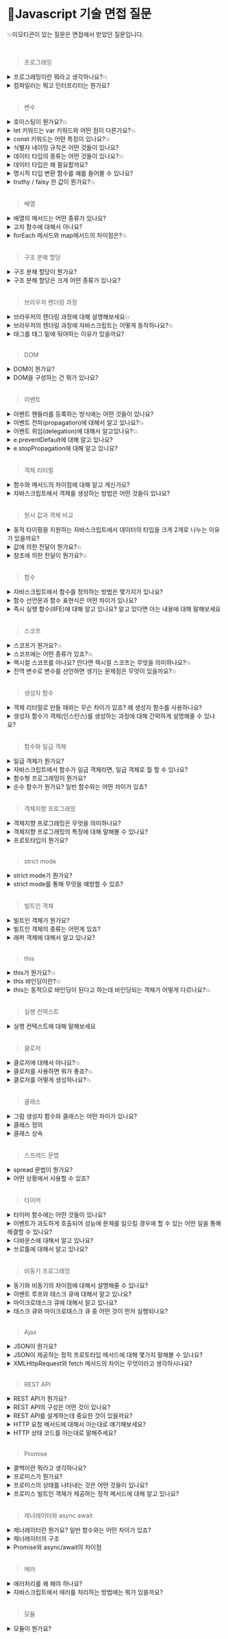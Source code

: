 # 🙋‍Javascript 기술 면접 질문

💥이모티콘이 있는 질문은 면접에서 받았던 질문입니다.

<br>

> 프로그래밍

<details>
<summary>프로그래밍이란 뭐라고 생각하나요?💥</summary>
<div markdown="1">
프로그래밍이란 구현하고자 하는 요구사항을 컴퓨터가 이해할 수 있도록 정확하고 상세하게 요구를 설명하는 작업입니다.
</div>
</details>

<details>
<summary>컴파일러는 뭐고 인터프리터는 뭔가요?</summary>
<div markdown="1">
컴파일러와 인터프리터는 작성한 코드를 기계어로 번역해주는 번역기 입니다. 컴파일러는 프로그램 전체를 스캔하여 번역해주는 방식이며, 실행파일이 생성됩니다. Java, C 등이 이 방식을 사용합니다. 컴파일 하기 전 스캔단계에서 오류를 캐치할 수 있는 특징이 있습니다.
인터프리터는 프로그램 실행 시 한줄 씩 번역하는 방식으로 JS, Python 등이 있습니다. 프로그램을 실행해야만 오류를 잡아낼 수 있는 특징이 있습니다.
</div>
</details>

<br>

> 변수

<details>
<summary>호이스팅이 뭔가요?💥</summary>
<div markdown="1">
자바스크립트 엔진은 소스코드를 순차적으로 실행하기에 앞서 선언문(변수 선언문, 함수 선언문 등)을 먼저 실행합니다. 변수 선언이 소스코드의 어디에 위치하는지와 상관없이 어디서든지 변수를 참조할 수 있습니다. 이처럼 변수 선언문이 코드의 선두에 끌어 올려진 것처럼 동작하는 자바스크립트 고유의 특징을 변수 호이스팅이라고 합니다.    
</div>
</details>

<details>
<summary>let 키워드는 var 키워드와 어떤 점이 다른가요?💥</summary>
<div markdown="1">
1. let은 블록스코프를 가지고 있고 var키워드는 함수스코프를 가지고 있습니다. <br/>
2. let은 재할당만 가능하지만 var는 재선언, 재할당이 모두 가능합니다.<br/>
3. var는 선언과 동시에 undefined로 초기화가 되지만 let은 선언과 초기화가 분리되어 초기화가 되기전에 변수를 호출하면 ReferenceError가 발생합니다.<br>
4. let은 변수 호이스팅이 일어나지 않는 것 처럼 동작합니다.<br/>
5. let은 전역 객체로 접근할 수 없습니다.<br/>
<b>[추가 TDZ]</b> <br/>
"let" 및 "const" 키워드로 선언된 변수는 TDZ(Temporary Dead Zone)에 영향을 받습니다. TDZ는 변수가 선언되었지만 초기화되기 전까지 액세스할 수 없는 구간을 의미합니다. 따라서 선언 이전에 "let" 또는 "const" 변수를 사용하면 ReferenceError가 발생합니다. 이와는 달리 "var" 키워드로 선언된 변수나 함수 선언은 TDZ에 영향을 받지 않으므로, 선언 이전에도 참조할 수 있습니다.
</div>
</details>

<details>
<summary>const 키워드는 어떤 특징이 있나요?💥</summary>
<div markdown="1">
1. 선언과 초기화<br>
const 키워드로 선언한 변수는 선언과 동시에 초기화가 이루어져야 합니다.<br><br>
2. 재할당 금지<br>
var 또는 let 키워드로 선언한 변수는 재할당이 자유로우나 const 키워드로 선언한 변수는 재할당이 안됩니다.<br><br>
3. 상수(변하지 않는 변수)<br>
const로 선언한 변수에 원시 값을 할당한 경우 변수 값을 변경할 수 없습니다.<br>
원시 값은 변경 불가능한 값이기 때문입니다. 이러한 특징을 사용하여 상수로 표현합니다.<br>
</div>
</details>

<details>
<summary>식별자 네이밍 규칙은 어떤 것들이 있나요?</summary>
<div markdown="1">
별자는 특수문자를 제외한 문자, 숫자, 언더스코어(_), 달러 기호($)를 포함할 수 있습니다. <br/>
단 식별자는 특수문자를 제외한 문자, 언더스코어(_), 달러 기호로 시작해야 하며, 숫자로 시작하는 것은 허용하지 않습니다.
</div>
</details>

<details>
<summary>데이터 타입의 종류는 어떤 것들이 있나요?💥</summary>
<div markdown="1">
원시 타입과 객체 타입이 있습니다. 원시 타입으로는 string(문자), Boolean(참과 거짓), number(숫자), null(의도적으로 값이 없음), undefined(값이 할당되지 않음), symbol(유일무이한 값), BigInt(아주 큰 정수)가 있습니다. 원시 타입을 제외한 모든 것은 다 객체 타입입니다. 배열, 함수, 객체가 있습니다. 이러한 데이터 타입은 자바스크립트에서 사용되며, 각각 다른 특징과 용도로 쓰이고 있습니다. 원시 타입은 값에 의한 전달로 동작하고, 객체 타입은 참조에 의한 전달로 동작합니다.
</div>
</details>

<details>
<summary>데이터 타입은 왜 필요할까요?</summary>
<div markdown="1">
1. 값을 저장할때 확보해야하는 메모리 공간의 크기를 결정하기 위해 필요합니다.<br>
2. 값을 참조할 때 읽어들여야 하는 메모리 공간의 크기를 결정하기 위해 필요합니다.<br>
3. 메모리에서 읽어들인 2진수를 어떻게 해석해야 할지 결정하기 위해 필요합니다.<br>
  <br>
  <details>
  <summary>보충 설명</summary>
<div markdown="1">
1.값을 저장할때 확보해야 하는 메모리 공간의 크기를 결정하기 위해 필요합니다. <br>
a라는 이름으로 공간을 만들었습니다. a공간에 2진수 형태로 데이터를 저장합니다.
이 과정에서 우리가 직접 얼마의 메모리 공간을 확보해야하는지 명시해주지 않아도 됩니다.
자바스크립트 엔진은 데이터 타입에 따라 알맞은 크기의 메모리 공간을 확보해주기 때문입니다.<br>
<br>
2.값을 참조할때 읽어들여야 하는 메모리 공간의 크기를 결정하기 위해 필요합니다.<br>
a변수를 통해 50이라는 값이 저장되어 있는 메모리 공간을 찾아갈 수 있습니다. 이때 값을
참조하기 위해서는 한번에 읽어들여할 메모리 크기를 알아야 합니다. a변수의 경우, 저장되어 있는 값이
숫자타입이므로 8바이트 단위로 읽지 않으면 원하는 값을 얻어낼 수 없습니다.
그렇다면 컴퓨터는 어떻게 한 번에 읽어들일 메모리의 크기를 알아낼 수 있을까요?
자바스크립트 엔진은 a 변수에 숫자타입의 값이 할당되어있기 때문에 a변수를 숫자타입으로 인식합니다.
숫자 타입은 8바이트 단위로 저장되므로 a변수를 참조하면 8바이트 단위로 메모리를 읽어들여 값을 얻어낼수 있습니다.
이처럼 어떤 데이터를 참조하는 과정에서 얼마의 메모리 공간을 읽어 들일지 알기 위해 데이터타입이 필요합니다.
<br>
  <br>
3.메모리에서 읽어들인 2진수를 어떻게 해석해야 할지 결정하기 위해 필요합니다.<br>
a변수 값을 사용할려고 가져왔더니 2진수 형태로 저장되어 있습니다.
이는 숫자일수도 있고 문자일수도 있습니다. 이때 2진수를 어떻게 해석할지 결정하는 방법으로
데이터 타입이 쓰입니다.</div>
  </details>
  
</div>
</details>

<details>
<summary>명시적 타입 변환 함수를 예를 들어볼 수 있나요?</summary>
<div markdown="1">
String, toString을 사용하여 문자열이 아닌 값을 문자열로 바꾸는 방법,  Number, parseInt를 사용해 숫자 타입으로 바꾸는 방법,  Boolen 메서드를 사용해서 불리언 타입으로 바꾸는 방법이 있습니다.
</div>
</details>

<details>
<summary>truthy / falsy 한 값이 뭔가요?💥</summary>
<div markdown="1">
turthy 값은 참으로 평가되는 값으로 true, 빈배열, 빈객체, 1 등이 있으며, falsy 값은 거짓으로 평가되는 값으로 false, undefined, null, 0, -0이 있습니다.
</div>
</details>

<br>

> 배열

<details>
<summary>배열의 메서드는 어떤 종류가 있나요?</summary>
<div markdown="1">
원본 배열을 직접 변경하는 push, pop, unshift, shift, splice, join, reverse, fill 등의 메소드와 새로운 배열을 생성하는 concat, slice, map, filter 등의 메소드가 있습니다.
</div>
</details>

<details>
<summary>고차 함수에 대해서 아나요?</summary>
<div markdown="1">
고차함수란 함수를 인수로 전달받거나(콜백함수) 함수를 반환하는 함수를 말합니다. sort, forEach, map, filter, reduce, some, every, find 등이 해당합니다.
</div>
</details>

<details>
<summary>forEach 메서드와 map메서드의 차이점은?💥</summary>
<div markdown="1">
forEach 는 별도의 반환값이 없이 배열 원소를 처음부터 끝까지 순회하는 메서드이며, map은 새 배열을 반환한다는 점에 차이가 있습니다.
</div>
</details>

<br>

> 구조 분해 할당

<details>
<summary>구조 분해 할당이 뭔가요?</summary>
<div markdown="1">
답변을 적어주세요
</div>
</details>

<details>
<summary>구조 분해 할당은 크게 어떤 종류가 있나요?</summary>
<div markdown="1">
답변을 적어주세요
</div>
</details>

<br>

> 브라우저 렌더링 과정

<details>
<summary>브라우저의 렌더링 과정에 대해 설명해보세요💥</summary>
<div markdown="1">
0. 서버에 필요한 리소스를 요청합니다. 서버는 브라우저에게 필요한 HTML을 보내줍니다.<br>
1. HTML 파일을 받은 브라우저는 파싱하며 DOM트리를 생성합니다.<br>
2. HTML을 읽는 중 CSS 요청이 발생하면 CSS 파일을 받아와 CSSOM 트리를 생성합니다.<br>
3. JavaScript 코드를 만나면 HTML 파싱을 중단하고 제어권한을 JavaScript 엔진에게 넘깁니다. JavaScript 코드를 파싱하고 실행합니다.<br>
4. DOM 트리와 CSSOM 트리를 결합하여 렌더 트리(Render Tree)를 생성합니다. 렌더 트리는 화면에 실제로 표시될 요소들로 구성됩니다.<br>
5. 렌더 트리의 각 노드에 대해 위치와 크기를 계산하는 레이아웃(Layout) 단계가 발생합니다.<br>
6. 레이아웃 단계에서 계산된 위치와 크기를 실제 픽셀로 변환하여 화면에 출력합니다. 이를 페인트(Paint)라고 합니다.<br>
7. Composition 단계에서는 레이아웃과 페인트를 수행하지 않고 레이어의 합성만 실행합니다. 이 단계에서는 transform, opacity와 같은 요소들이 처리됩니다.이러한 과정을 통해 HTML, CSS, JavaScript를 조합하여 브라우저에서 웹 페이지를 렌더링하고 화면에 표시됩니다.<br>
<br>
***리플로우와 리페인트가 무엇인가요? <br>
HTML의 레이아웃이 변경될 경우 레이아웃 단계에서 렌더트리가 재생성되어 리플로우가 실행됩니다.
레이아웃과 관련없는 스타일이 변경될 경우에는 체인트 단계가 다시 실행되어 리페인트가 실행됩니다.
</div>
</details>

<details>
<summary>브라우저의 렌더링 과정에 자바스크립트는 어떻게 동작하나요?💥</summary>
<div markdown="1">
답변을 적어주세요
</div>
</details>

<details>
<summary>
<script></script> 태그를 <body></body> 태그 밑에 둬야하는 이유가 있을까요? </summary>
<div markdown="1">
HTML 파서는 script 태그를 만나면 파싱을 멈추고 스크립트 파일을 읽기 때문에 HTML 코드 중간에 script 태그가 있으면 무거운 JavaScript 코드를 불러오고 실행하느라 DOM 생성이 지연됩니다.
DOM 생성이 지연되면 브라우저 렌더링에 방해가 되므로 미완성 화면이 오래 유지될 수 있습니다.
따라서 script 태그는 HTML 코드를 모두 작성 후 body 태그 닫기 직전에 작성하는 것이 좋습니다.
</div>
</details>

<br>

> DOM

<details>
<summary>DOM이 뭔가요?</summary>
<div markdown="1">
DOM은 HTML문서의 계층적 구조와 정보를 표현하며 이를 제어할 수 있는 API, 즉 프로퍼티와 메서드를 제공하는 트리 자료구조입니다.
</div>
</details>

<details>
<summary>DOM을 구성하는 건 뭐가 있나요? </summary>
<div markdown="1">
HTML 요소는 렌더링 엔진에 의해 파싱되어, DOM을 구성하는 요소 노드 객체로 변환됩니다. 이때 HTML 요소 어트리뷰트는 어트리뷰트 노드로, HTML 요소의 텍스트 콘텐츠는 텍스트 노드로 변환됩니다.
(문서 노드, 요소 노드, 어트리뷰트 노드, 텍스트 노드 등)
</div>
</details>

<br>

> 이벤트

<details>
<summary>이벤트 핸들러를 등록하는 방식에는 어떤 것들이 있나요?</summary>
<div markdown="1">
답변을 적어주세요
</div>
</details>

<details>
<summary>이벤트 전파(propagation)에 대해서 알고 있나요?💥</summary>
<div markdown="1">
DOM 트리 상에 존재하는 모든 DOM 요소 노드에서 발생한 이벤트는 DOM 트리를 통해 전파됩니다.
이벤트가 전파되는 방향에 따라 3단계로 구분합니다.
캡처링 단계는 상위 요소에서 하위 요소 방향으로 전파되는 것,
타깃 단계는 이벤트가 이벤트 타깃에 도달하는 것,
버블링 단계는 하위 요소에 상위 요소 방향으로 전파되는 것입니다.
</div>
</details>

<details>
<summary>이벤트 위임(delegation)에 대해서 알고있나요?💥</summary>
<div markdown="1">
여러 개의 이벤트 리스너를 등록하지 않고 상위 요소에 하나의 이벤트 리스너만 등록하는 것을 이벤트 위임이라고 합니다. 여러개의 자식 엘리먼트 이벤트 관리하기,  동적 엘리먼트에 대한 이벤트 관리하기일 때 사용할 수 있습니다.
 <br> <br>
  <details>
  <summary>보충 설명</summary>

```jsx
이벤트위임을 사용하기 전
<ul>
  <li>1</li>
  <li>2</li>
  <li>3</li>
  <li>4</li>
  <li>5</li>
  <li>6</li>
</ul>

<script>
      const li = document.querySelectorAll("li");
      li.forEach((li) => {
        li.addEventListener("click", () => {
          li.classList.add("selected");
        });
      });
</script>
```

요소에 개별적으로 이벤트 리스너를 등록하고 있습니다. 이는 동일한 동작을 수행하는 요소에게 이벤트 리스너를 여러 번 중복해서 등록하는 것입니다. 여러개의 이벤트 리스너를 등록하는 경우, 각 요소에 대해 별도의 리스너를 등록하므로 메모리 사용량이 증가하고 많은 요소에 대한 이벤트 처리가 필요할 때 성능 저하가 일어날 수 있습니다. 또한 요소가 동적으로 추가 또는 제거되는 경우, 각각의 이벤트 리스너를 새로 등록하거나 제거해야하는 번거로움이 발생 할 수 있습니다.

```jsx
이벤트 위임을 사용한 예
      const ul = document.querySelector("ul");
      ul.addEventListener("click", (event) => {
        if (event.target.tagName == "LI") {
          event.target.classList.add("selected");
        }
      });
```

이벤트 위임을 사용한 예시는 상위 요소에 하나의 이벤트 리스너를 등록하여 모든 자식 요소의 이벤트를 처리합니다. 이벤트 위임을 사용하면 동적으로 생성되는 요소에 대해서도 이벤트 처리를 보장할 수 있으며, 이벤트 리스너의 중복 등록 문제를 피할 수 있습니다.

<div markdown="1">
</div>
  </details>
  
</div>
</details>

<details>
<summary>e.preventDefault에 대해 알고 있나요?</summary>
<div markdown="1">
e.preventDefault()는 메서드는 브라우저의 기본 동작을 중단시키는 역할을 합니다. 폼 제출 시 페이지를 새로고침하는 기본 동작을 중단시킵니다. 이를 통해 JavaScript 코드에서 추가적인 처리를 수행하거나 AJAX를 통해 비동기적으로 데이터를 전송할 수 있습니다.
</div>
</details>

<details>
<summary>e.stopPropagation에 대해 알고 있나요?</summary>
<div markdown="1">
답변을 적어주세요
</div>
</details>

<br>

> 객체 리터럴

<details>
<summary>함수와 메서드의 차이점에 대해 알고 계신가요?</summary>
<div markdown="1">
답변을 적어주세요
</div>
</details>

<details>
<summary>자바스크립트에서 객체를 생성하는 방법은 어떤 것들이 있나요? </summary>
<div markdown="1">
프로토타입 기밥 객체 지향언어라서 다양한 객체 생성 방법을 지원합니다.<br>
- 객체 리터럴 `const obj = {}`<br>
- 생성자 함수<br>
- 클래스(ES6)<br>
- Object.create() 메서드<br>

  <br>
  <details>
  <summary>보충 설명</summary>
<div markdown="1">
  - 객체 리터럴 예시<br>
  
  ```jsx
const person = {
name: "John",
age: 30,
occupation: "Developer"
};
  ```
<br>
  - 생성자 함수 예시<br>
  
  ```jsx
//1번
function Person(name, age, occupation) {
  this.name = name;
  this.age = age;
  this.occupation = occupation;
}

const person = new Person("John", 30, "Developer");

//2번
var day = new Date(); // new 연산자를 사용하여 Date 타입의 객체를 생성함.
document.write("올해는 " + day.getFullYear() + "년입니다.");

````
<br>
- 클래스 예시<br>

 ``` jsx
class Person {
  constructor(name, age, occupation) {
    this.name = name;
    this.age = age;
    this.occupation = occupation;
  }
}

const person = new Person("John", 30, "Developer");
````

<br>
- Object.create() 메서드 예시<br>
  
  ```jsx
const personPrototype = {
  sayHello: function() {
    console.log("Hello!");
  }
};

const person = Object.create(personPrototype);
person.name = "John";
person.age = 30;
person.occupation = "Developer";

````



</div>
</details>


</div>
</details>

<br>

> 원시 값과 객체 비교

<details>
<summary>동적 타이핑을 지원하는 자바스크립트에서 데이터의 타입을 크게 2개로 나누는 이유가 있을까요?</summary>
<div markdown="1">
값은 메모리에 저장하고 참조할 수 있어야합니다. 메모리에 값을 저장하려면 확보해야 할 메모리 공간의 크기를 먼저 결정해야 합니다. 
첫째, 값을 저장할 때 확보할 메모리 공간의 크기를 결정하기 위해. 둘째, 값을 참조할 때 한번에 읽어 들여야 할 메모리 공간의 크기를 결정하기 위해. 셋째, 메모리에서 읽어 들인 2진수를 어떻게 해석할지 결정하기 위해.
</div>
</details>

<details>
<summary>값에 의한 전달이 뭔가요?💥</summary>
<div markdown="1">
값에 의한 전달은 원시 타입 메모리의 복사 방법입니다. 메모리에 저장된 값 100을 복사해서 다른 메모리 주소에 100(실제로는 2진수형태)을 저장하는 것을 말합니다.
</div>
</details>

<details>
<summary>참조에 의한 전달이 뭔가요?💥</summary>
<div markdown="1">
참조에 의한 전달은 객체 타입에서 복사하는 방법입니다. 메모리에 저장된 값이 아닌 100이 저장되어있는 메모리 주소를 복사해 다른 메모리에 저장되는 방식입니다.
</div>
</details>

<br>

> 함수

<details>
<summary>자바스크립트에서 함수를 정의하는 방법은 몇가지가 있나요?</summary>
<div markdown="1">
JavaScript에서 함수 정의하는 방식에는 함수 선언문, 함수 표현식, function 생성자 함수, 화살표함수(ES6) 등이 있습니다.
</div>
</details>

<details>
<summary>함수 선언문과 함수 표현식은 어떤 차이가 있나요? </summary>
<div markdown="1">
함수 선언문은 정의한 함수를 선언문 이전에 호출하면 함수 호이스팅에 의해 호출이 가능합니다. (undefined 출력)
var 키워드처럼 함수 스코프를 가져서 함수 안에서 선언된 함수는 밖에서 호출이 불가하고 if문과 같은 다른 코드 블록 안에서 선언된 함수는 전역처럼 접근 가능합니다.
  
함수 표현식은 함수 선언을 값처럼 사용하는 방식입니다. 함수 선언문과 달리 함수 표현식은 선언 이전에 접근이 불가하고 할당된 변수에 따라 스코프가 결정됩니다.
</div>
</details>

<details>
<summary>즉시 실행 함수(IIFE)에 대해 알고 있나요? 알고 있다면 아는 내용에 대해 말해보세요</summary>
<div markdown="1">
답변을 적어주세요
</div>
</details>

<br>

> 스코프

<details>
<summary>스코프가 뭔가요?💥</summary>
<div markdown="1">
스코프에는 전역스코프와, 지역스코프가 있습니다. 전역 스코프(Global Scope)는 말 그대로 전역에 선언되어있어 어느 곳에서든지 해당 변수에 접근할 수 있다는 의미이며 지역 스코프(Local Scope)는 해당 지역에서만 접근할 수 있어 지역을 벗어난 곳에선 접근할 수 없다는 의미입니다. 지역스코프의 예로 함수스코프가 있습니다.
</div>
</details>

<details>
<summary>스코프에는 어떤 종류가 있죠?💥</summary>
<div markdown="1">
스코프에는 전역스코프와, 지역스코프가 있습니다. 전역 스코프(Global Scope)는 말 그대로 전역에 선언되어있어 어느 곳에서든지 해당 변수에 접근할 수 있다는 의미이며 지역 스코프(Local Scope)는 해당 지역에서만 접근할 수 있어 지역을 벗어난 곳에선 접근할 수 없다는 의미입니다. 지역스코프의 예로 함수스코프가 있습니다.
</div>
</details>

<details>
<summary>렉시컬 스코프를 아나요? 안다면 렉시컬 스코프는 무엇을 의미하나요?💥</summary>
<div markdown="1">
렉시컬 스코프란 함수를 어디서 정의했는지에 따라 함수의 상위 스코프를 결정하는 것을 말합니다. 즉, 함수의 상위 스코프는 항상 자신이 정의된 스코프가 되는 것입니다. JavaScript가 렉시컬 스코프를 따릅니다.
</div>
</details>

<details>
<summary>전역 변수로 변수를 선언하면 생기는 문제점은 무엇이 있을까요?💥</summary>
<div markdown="1">
답변을 적어주세요
</div>
</details>

<br>

> 생성자 함수

<details>
<summary>객체 리터럴로 만들 때와는 무슨 차이가 있죠? 왜 생성자 함수를 사용하나요?</summary>
<div markdown="1">
생성자 함수 통해 객체를 생성하면 마치 객체를 생성하기 위한 템플릿처럼 생성자 함수를 사용하여 프로퍼티 구조가 동일한 객체 여러개를 간편하게 생성할 수 있습니다.
</div>
</details>

<details>
<summary>생성자 함수가 객체(인스턴스)를 생성하는 과정에 대해 간략하게 설명해줄 수 있나요?</summary>
<div markdown="1">

```jsx
//1.생성자 함수 선언
function User(name) {
// this = { }  3. 빈 객체가 암시적으로 만들어짐

//4. 새로운 프로퍼티를 this에 추가함
[this.name](http://this.name/) = name;
this.isAdmin = false;

// return this; 5. this가 암시적으로 반환됨
}

let user = new User("쿠마") //2.인스턴스 생성
````

</div>
</details>

<br>

> 함수와 일급 객체

<details>
<summary>일급 객체가 뭔가요?</summary>
<div markdown="1">
일급 객체의 특징으로는
첫째, 무명의 리터럴로 생성할 수 있습니다.
둘째, 변수나 자료구조(배열,객체)에 저장할 수 있습니다.
셋째, 함수의 매개변수에 전달할 수 있습니다. (콜백함수)
넷째, 함수의 반환 값으로 사용할 수 있습니다. (고차함수)
</div>
</details>

<details>
<summary>자바스크립트에서 함수가 일급 객체라면, 일급 객체로 뭘 할 수 있나요?</summary>
<div markdown="1">
1. 변수에 할당할 수 있습니다: 함수는 변수에 할당되어 저장될 수 있습니다. 변수를 통해 함수를 참조하고 호출할 수 있습니다.<br><br>
2. 매개변수로 전달할 수 있습니다: 함수는 다른 함수의 매개변수로 전달될 수 있습니다. 이를 통해 함수를 콜백으로 사용하거나, 동적으로 함수를 생성하고 조작할 수 있습니다.<br><br>
3. 반환값으로 사용할 수 있습니다: 함수는 다른 함수의 반환값으로 사용될 수 있습니다. 이를 통해 함수가 다른 함수에 필요한 동작을 정의하고 반환하거나, 함수를 조합하여 더 복잡한 동작을 구성할 수 있습니다.<br><br>
이러한 특징을 통해 함수를 값처럼 다룰 수 있고, 함수를 조합하고 활용하여 유연하고 강력한 동작을 구현할 수 있습니다. 함수형 프로그래밍 패러다임에서는 이러한 특징을 기반으로 데이터와 동작을 분리하여 코드의 재사용성과 가독성을 높이는 등의 장점을 제공합니다.
</div>
</details>

<details>
<summary>함수형 프로그래밍이 뭔가요?</summary>
<div markdown="1">
답변을 적어주세요
</div>
</details>

<details>
<summary>순수 함수가 뭔가요? 일반 함수와는 어떤 차이가 있죠?</summary>
<div markdown="1">
순수 함수는 어떤 외부 상태에 의존하지도 않고, 변경하지도 않는, 즉 부수 효과가 없는 함수를 말합니다. 일반 함수는 외부 상태를 변경하는, 즉 부수 효과가 있는 함수를 말합니다.
</div>
</details>

<br>

> 객체지향 프로그래밍

<details>
<summary>객체지향 프로그래밍은 무엇을 의미하나요?</summary>
<div markdown="1">
답변을 적어주세요
</div>
</details>

<details>
<summary>객체지향 프로그래밍의 특징에 대해 말해볼 수 있나요?</summary>
<div markdown="1">
객체지향 프로그래밍은 프로그램을 작은 독립적인 객체로 나누고, 이들을 상호작용시켜 큰 프로그램을 구축하는 개발 방법입니다. 레고 블록의 조립과 같이 필요한 기능을 수행하는 객체들을 조합하여 프로그램을 구성합니다. 객체들은 데이터와 그를 다루는 방법(메서드)을 포함하며, 이들은 상호작용하면서 프로그램이 실행됩니다. 객체지향 프로그래밍은 코드의 재사용성과 유지 보수의 편의성을 높여줍니다.
</div>
</details>

<details>
<summary>프로토타입이 뭔가요?</summary>
<div markdown="1">
답변을 적어주세요
</div>
</details>

<br>

> strict mode

<details>
<summary>strict mode가 뭔가요? </summary>
<div markdown="1">
오타나 문법 지식의 미비로 인한 실수를 줄여 안정적인 코드를 생산하기 위해 ES5에 추가된 모드입니다.
</div>
</details>

<details>
<summary>strict mode를 통해 무엇을 예방할 수 있죠? </summary>
<div markdown="1">
답변을 적어주세요
</div>
</details>

<br>

> 빌트인 객체

<details>
<summary>빌트인 객체가 뭔가요?</summary>
<div markdown="1">
개발자가 모든 기능을 구현하지 않고, 편하게 개발할 수 있도록 자바스크립트에서 기본적으로 제공하는 객체입니다.

Object, String, Number, Boolean, Symbol, Date, Math, RegExp, Array, Map/Set, WeakMap/WeakSet, Function, Promise, Reflect, Proxy, JSON, Error 등 40여개 표준 빌트인 객체가 있습니다.
</div>
</details>

<details>
<summary>빌트인 객체의 종류는 어떤게 있죠?</summary>
<div markdown="1">
답변을 적어주세요
</div>
</details>

<details>
<summary>래퍼 객체에 대해서 알고 있나요?</summary>
<div markdown="1">
답변을 적어주세요
</div>
</details>

<br>

> this

<details>
<summary>this가 뭔가요?💥</summary>
<div markdown="1">
답변을 적어주세요
</div>
</details>

<details>
<summary>this 바인딩이란?💥</summary>
<div markdown="1">
답변을 적어주세요
</div>
</details>

<details>
<summary>this는 동적으로 바인딩이 된다고 하는데 바인딩되는 객체가 어떻게 다르나요?💥</summary>
<div markdown="1">
답변을 적어주세요
</div>
</details>

<br>

> 실행 컨텍스트

<details>
<summary>실행 컨텍스트에 대해 말해보세요</summary>
<div markdown="1">
답변을 적어주세요
</div>
</details>

<br>

> 클로저

<details>
<summary>클로저에 대해서 아나요?💥</summary>
<div markdown="1">
답변을 적어주세요
</div>
</details>

<details>
<summary>클로저를 사용하면 뭐가 좋죠?💥</summary>
<div markdown="1">
답변을 적어주세요
</div>
</details>

<details>
<summary>클로저를 어떻게 생성하나요?💥</summary>
<div markdown="1">
답변을 적어주세요
</div>
</details>

<br>

> 클래스

<details>
<summary>그럼 생성자 함수와 클래스는 어떤 차이가 있나요?</summary>
<div markdown="1">
답변을 적어주세요
</div>
</details>

<details>
<summary>클래스 정의</summary>
<div markdown="1">
답변을 적어주세요
</div>
</details>

<details>
<summary>클래스 상속</summary>
<div markdown="1">
답변을 적어주세요
</div>
</details>

<br>

> 스프레드 문법

<details>
<summary>spread 문법이 뭔가요?</summary>
<div markdown="1">
답변을 적어주세요
</div>
</details>

<details>
<summary>어떤 상황에서 사용할 수 있죠?</summary>
<div markdown="1">
답변을 적어주세요
</div>
</details>

<br>

> 타이머

<details>
<summary>타이머 함수에는 어떤 것들이 있나요?</summary>
<div markdown="1">
특정 함수의 실행을 원하는 시간만큼 뒤로 미루는 setTimeout, 특정 콜백을 일정한 시간 간격으로 반복 실행하도록 하는 setInterval이 있습니다. 각 타이머 취소하는 함수는 clearTimeout, clearInterval입니다.
</div>
</details>

<details>
<summary>이벤트가 과도하게 호출되어 성능에 문제를 일으킬 경우에 할 수 있는 어떤 일을 통해 해결할 수 있나요?</summary>
<div markdown="1">
짧은 시간 간격으로 연속해서 발생하는 scroll, resize, mousemove같은 이벤트에 바인딩한 이벤트 핸들러는 과도하게 호출되어 성능에 문제를 일으킬 수 있습니다.
디바운스와 쓰로틀과 같이 연이어 발생하는 이벤트를 그룹화해서 이벤트 핸들러의 호출을 방지하는 최적화 프로그래밍 기법을 사용하면 이벤트가 과도하게 호출되는 것을 막거나 조절할 수 있습니다.
</div>
</details>

<details>
<summary>디바운스에 대해서 알고 있나요?</summary>
<div markdown="1">
디바운스는 연이어 발생하는 이벤트를 그룹화해서, 맨 처음 혹은 마지막 함수만 호출되도록 하는 프로그래밍 기법입니다.
</div>
</details>

<details>
<summary>쓰로틀에 대해서 알고 있나요?</summary>
<div markdown="1">
쓰로틀은 연이어 발생하는 이벤트를 그룹화해서 일정한 delay를 포함시켜 일정 시간동안 호출된 함수는 무시하도록 하는 프로그래밍 기법입니다.
</div>
</details>

<br>

> 비동기 프로그래밍

<details>
<summary>동기와 비동기의 차이점에 대해서 설명해줄 수 있나요?</summary>
<div markdown="1">
동기는 현재 실행 중인 태스트가 종료될 때까지 다음에 실행될 태스크가 대기하는 방식이고 비동기는 현재 실행 중인 태스크가 종료되지 않은 상태라 해도 다음 태스크를 곧바로 실행하는 방식입니다. 비동기 방식에는 타이머 함수, HTTP 요청, 이벤트 핸들러 등이 있습니다.
</div>
</details>

<details>
<summary>이벤트 루프와 태스크 큐에 대해서 알고 있나요?</summary>
<div markdown="1">
이벤트루프는 순차적으로 태스크 큐에 대기 중인 함수를 콜 스택으로 이동, 즉 실행시키는 역할을 합니다. 태스크 큐는 비동기 함수의 콜백 함수 또는 이벤트 핸들러가 일시적으로 보관되는 영역입니다. 태스크 큐에 일시 보관된 함수들은 비동기 처리 방식으로 동작하는 것입니다.
</div>
</details>

<details>
<summary>마이크로태스크 큐에 대해서 알고 있나요?</summary>
<div markdown="1">
답변을 적어주세요
</div>
</details>

<details>
<summary>태스크 큐와 마이크로태스크 큐 중 어떤 것이 먼저 실행되나요?</summary>
<div markdown="1">
답변을 적어주세요
</div>
</details>

<br>

> Ajax

<details>
<summary>JSON이 뭔가요?</summary>
<div markdown="1">
답변을 적어주세요
</div>
</details>

<details>
<summary>JSON이 제공하는 정적 프로토타입 메서드에 대해 몇가지 말해볼 수 있나요?</summary>
<div markdown="1">
답변을 적어주세요
</div>
</details>

<details>
<summary>XMLHttpRequest와 fetch 메서드의 차이는 무엇이라고 생각하시나요?</summary>
<div markdown="1">
답변을 적어주세요
</div>
</details>

<br>

> REST API

<details>
<summary>REST API가 뭔가요?</summary>
<div markdown="1">
REST API는 클라이언트와 서버 간의 통신을 위한 일련의 규칙과 제약을 정의한 소프트웨어 아키텍쳐 스타일입니다.
웹 브라우저, 모바일 앱과 같은 클라이언트에서 서버에게 요청을 보내고, 서버는 요청을 처리하고 필요한 데이터를 응답으로 반환하는 방식으로 동작합니다. 이러한 통신은 주로 HTTP 프로토콜을 사용하여 이루어집니다.
</div>
</details>

<details>
<summary>REST API의 구성은 어떤 것이 있나요?</summary>
<div markdown="1">
REST API는 리소스(자원)와 리소스를 조작하기 위한 표준 HTTP 메소드(GET, POST, PUT, DELETE 등)으로 구성되어 있습니다. 각각의 리소스는 고유한 식별자(URI)를 가지며, 클라이언트는 이 식별자를 사용하여 리소스에 접근하고 조작할 수 있습니다.
</div>
</details>

<details>
<summary>REST API를 설계하는데 중요한 것이 있을까요?</summary>
<div markdown="1">
답변을 적어주세요
</div>
</details>

<details>
<summary>HTTP 요청 메서드에 대해서 아는대로 얘기해보세요?</summary>
<div markdown="1">
답변을 적어주세요
</div>
</details>

<details>
<summary>HTTP 상태 코드를 아는대로 말해주세요?</summary>
<div markdown="1">
답변을 적어주세요
</div>
</details>

<br>

> Promise

<details>
<summary>콜백이란 뭐라고 생각하나요?</summary>
<div markdown="1">
답변을 적어주세요
</div>
</details>

<details>
<summary>프로미스가 뭔가요?</summary>
<div markdown="1">
답변을 적어주세요
</div>
</details>

<details>
<summary>프로미스의 상태를 나타내는 것은 어떤 것들이 있나요?</summary>
<div markdown="1">
답변을 적어주세요
</div>
</details>

<details>
<summary>프로미스 빌트인 객체가 제공하는 정적 메서드에 대해 알고 있나요?</summary>
<div markdown="1">
프로미스 빌트인 객체가 제공하는 정적 메서드에는 여러 Promise 객체의 작업 성공 결과를 기다렸다가 모두 한 번에 취합하는 Promise.all 메서드, 여러 Promise 객체들을 경쟁시켜서 가장 빨리 상태가 결정된 Promise 객체를 선택하는 Promise.race 메서드, 배열 내 Promise 객체들이 settled 상태가 되기만 하면 Promise 객체를 리턴하는 Promise.allSettled 메서드 등이 있습니다. 
</div>
</details>

<br>

> 제너레이터와 async await

<details>
<summary>제너레이터란 뭔가요? 일반 함수와는 어떤 차이가 있죠?</summary>
<div markdown="1">
제너레이터는 코드블럭의 실행을 일시 중지(블러킹)했다가 필요한 시점에 재개할 수 있는 ES6에서 도입된 특수한 함수입니다.  
일반 함수와의 차이점은   
첫째, 함수 호출자에게 함수 실행의 제어권 양도가 가능한 것,  
둘째, 함수 호출자와 함수의 상태를 주고 받을 수 있는 것,  
호출 시 제너레이터 객체를 반환하는 것입니다.  
</div>
</details>

<details>
<summary>제너레이터의 구조</summary>
<div markdown="1">
제너레이터는 `yield` 키워드와 `next` 메서드를 통해 실행을 일시중지했다가 필요한 시점에 다시 재개할 수 있게 이루어져 있습니다. 
`next` 메서드를 통해 제너레이터를 실행할 경우, 코드 블록 내에 `yield` 키워드 뒤에 오는 표현식의 평가 결과를 제너레이터 함수 호출자에게 result 객체 형식으로 반환합니다.
</div>
</details>

<details>
<summary>Promise와 async/await의 차이점</summary>
<div markdown="1">
답변을 적어주세요
</div>
</details>

<br>

> 에러

<details>
<summary>에러처리를 왜 해야 하나요?</summary>
<div markdown="1">
답변을 적어주세요
</div>
</details>

<details>
<summary>자바스크립트에서 에러를 처리하는 방법에는 뭐가 있을까요?</summary>
<div markdown="1">
답변을 적어주세요
</div>
</details>

<br>

> 모듈

<details>
<summary>모듈이 뭔가요?</summary>
<div markdown="1">
답변을 적어주세요
</div>
</details>



